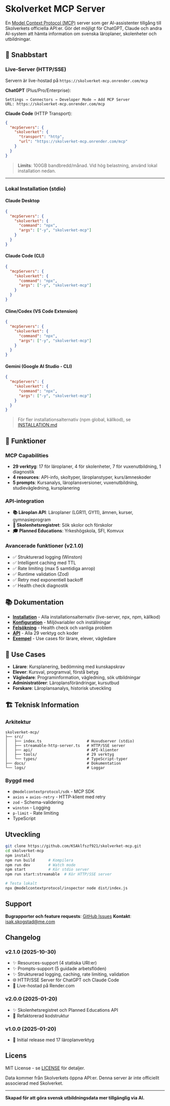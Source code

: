 # Skolverket MCP Server

En [Model Context Protocol (MCP)](https://modelcontextprotocol.io/) server som ger AI-assistenter tillgång till Skolverkets officiella API:er. Gör det möjligt för ChatGPT, Claude och andra AI-system att hämta information om svenska läroplaner, skolenheter och utbildningar.

## 🚀 Snabbstart

### Live-Server (HTTP/SSE)
Servern är live-hostad på `https://skolverket-mcp.onrender.com/mcp`

**ChatGPT** (Plus/Pro/Enterprise):
```
Settings → Connectors → Developer Mode → Add MCP Server
URL: https://skolverket-mcp.onrender.com/mcp
```

**Claude Code** (HTTP Transport):
```json
{
  "mcpServers": {
    "skolverket": {
      "transport": "http",
      "url": "https://skolverket-mcp.onrender.com/mcp"
    }
  }
}
```

> **Limits**: 100GB bandbredd/månad. Vid hög belastning, använd lokal installation nedan.

---

### Lokal Installation (stdio)

#### Claude Desktop
```json
{
  "mcpServers": {
    "skolverket": {
      "command": "npx",
      "args": ["-y", "skolverket-mcp"]
    }
  }
}
```

#### Claude Code (CLI)
```json
{
  "mcpServers": {
    "skolverket": {
      "command": "npx",
      "args": ["-y", "skolverket-mcp"]
    }
  }
}
```

#### Cline/Codex (VS Code Extension)
```json
{
  "mcpServers": {
    "skolverket": {
      "command": "npx",
      "args": ["-y", "skolverket-mcp"]
    }
  }
}
```

#### Gemini (Google AI Studio - CLI)
```json
{
  "mcpServers": {
    "skolverket": {
      "command": "npx",
      "args": ["-y", "skolverket-mcp"]
    }
  }
}
```

> För fler installationsalternativ (npm global, källkod), se [INSTALLATION.md](INSTALLATION.md)

## 🌟 Funktioner

### MCP Capabilities
- **29 verktyg**: 17 för läroplaner, 4 för skolenheter, 7 för vuxenutbildning, 1 diagnostik
- **4 resources**: API-info, skoltyper, läroplanstyper, kurs/ämneskoder
- **5 prompts**: Kursanalys, läroplansversioner, vuxenutbildning, studievägledning, kursplanering

### API-integration
- **📚 Läroplan API**: Läroplaner (LGR11, GY11), ämnen, kurser, gymnasieprogram
- **🏫 Skolenhetsregistret**: Sök skolor och förskolor
- **🎓 Planned Educations**: Yrkeshögskola, SFI, Komvux

### Avancerade funktioner (v2.1.0)
- ✅ Strukturerad logging (Winston)
- ✅ Intelligent caching med TTL
- ✅ Rate limiting (max 5 samtidiga anrop)
- ✅ Runtime validation (Zod)
- ✅ Retry med exponentiell backoff
- ✅ Health check diagnostik

## 📚 Dokumentation

- **[Installation](INSTALLATION.md)** - Alla installationsalternativ (live-server, npx, npm, källkod)
- **[Konfiguration](docs/CONFIGURATION.md)** - Miljövariabler och inställningar
- **[Felsökning](docs/TROUBLESHOOTING.md)** - Health check och vanliga problem
- **[API](docs/API.md)** - Alla 29 verktyg och koder
- **[Exempel](docs/EXAMPLES.md)** - Use cases för lärare, elever, vägledare

## 🎯 Use Cases

- **Lärare**: Kursplanering, bedömning med kunskapskrav
- **Elever**: Kursval, programval, förstå betyg
- **Vägledare**: Programinformation, vägledning, sök utbildningar
- **Administratörer**: Läroplansförändringar, kursutbud
- **Forskare**: Läroplansanalys, historisk utveckling

## 🏗️ Teknisk Information

### Arkitektur
```
skolverket-mcp/
├── src/
│   ├── index.ts                    # Huvudserver (stdio)
│   ├── streamable-http-server.ts   # HTTP/SSE server
│   ├── api/                        # API-klienter
│   ├── tools/                      # 29 verktyg
│   └── types/                      # TypeScript-typer
├── docs/                           # Dokumentation
└── logs/                           # Loggar
```

### Byggd med
- `@modelcontextprotocol/sdk` - MCP SDK
- `axios` + `axios-retry` - HTTP-klient med retry
- `zod` - Schema-validering
- `winston` - Logging
- `p-limit` - Rate limiting
- TypeScript

## Utveckling

```bash
git clone https://github.com/KSAklfszf921/skolverket-mcp.git
cd skolverket-mcp
npm install
npm run build      # Kompilera
npm run dev        # Watch mode
npm start          # Kör stdio server
npm run start:streamable  # Kör HTTP/SSE server

# Testa lokalt
npx @modelcontextprotocol/inspector node dist/index.js
```

## Support

**Bugrapporter och feature requests**: [GitHub Issues](https://github.com/KSAklfszf921/skolverket-mcp/issues)
**Kontakt**: isak.skogstad@me.com

## Changelog

### v2.1.0 (2025-10-30)
- ✨ Resources-support (4 statiska URI:er)
- ✨ Prompts-support (5 guidade arbetsflöden)
- ✨ Strukturerad logging, caching, rate limiting, validation
- 🌐 HTTP/SSE Server för ChatGPT och Claude Code
- 🚀 Live-hostad på Render.com

### v2.0.0 (2025-01-20)
- ✨ Skolenhetsregistret och Planned Educations API
- 🔧 Refaktorerad kodstruktur

### v1.0.0 (2025-01-20)
- 🎉 Initial release med 17 läroplanverktyg

## Licens

MIT License - se [LICENSE](LICENSE) för detaljer.

Data kommer från Skolverkets öppna API:er. Denna server är inte officiellt associerad med Skolverket.

---

**Skapad för att göra svensk utbildningsdata mer tillgänglig via AI.**
